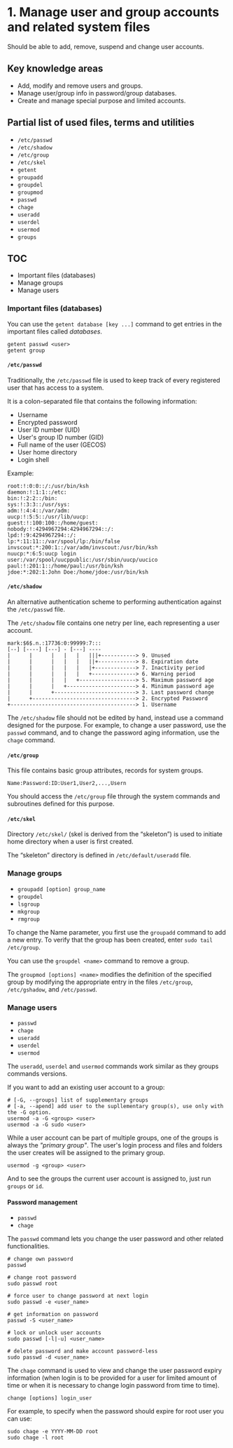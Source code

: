 # 1. Manage user and group accounts and related system files

Should be able to add, remove, suspend and change user accounts.

## Key knowledge areas

* Add, modify and remove users and groups.
* Manage user/group info in password/group databases.
* Create and manage special purpose and limited accounts.

## Partial list of used files, terms and utilities

* `/etc/passwd`
* `/etc/shadow`
* `/etc/group`
* `/etc/skel`
* `getent`
* `groupadd`
* `groupdel`
* `groupmod`
* `passwd`
* `chage`
* `useradd`
* `userdel`
* `usermod`
* `groups`

## TOC

* Important files (databases)
* Manage groups
* Manage users

### Important files (databases)

You can use the `getent database [key ...]` command to get entries in the important files called _databases_.

```
getent passwd <user>
getent group
```

#### `/etc/passwd`

Traditionally, the `/etc/passwd` file is used to keep track of every registered user that has access to a system.

It is a colon-separated file that contains the following information:

* Username
* Encrypted password
* User ID number (UID)
* User's group ID number (GID)
* Full name of the user (GECOS)
* User home directory
* Login shell

Example:

```
root:!:0:0::/:/usr/bin/ksh
daemon:!:1:1::/etc:
bin:!:2:2::/bin:
sys:!:3:3::/usr/sys: 
adm:!:4:4::/var/adm:
uucp:!:5:5::/usr/lib/uucp: 
guest:!:100:100::/home/guest:
nobody:!:4294967294:4294967294::/:
lpd:!:9:4294967294::/:
lp:*:11:11::/var/spool/lp:/bin/false 
invscout:*:200:1::/var/adm/invscout:/usr/bin/ksh
nuucp:*:6:5:uucp login user:/var/spool/uucppublic:/usr/sbin/uucp/uucico
paul:!:201:1::/home/paul:/usr/bin/ksh
jdoe:*:202:1:John Doe:/home/jdoe:/usr/bin/ksh 
```

#### `/etc/shadow`

An alternative authentication scheme to performing authentication against the `/etc/passwd` file.

The `/etc/shadow` file contains one netry per line, each representing a user account.

```
mark:$6$.n.:17736:0:99999:7:::
[--] [----] [---] - [---] ----
|      |      |   |   |   |||+-----------> 9. Unused
|      |      |   |   |   ||+------------> 8. Expiration date
|      |      |   |   |   |+-------------> 7. Inactivity period
|      |      |   |   |   +--------------> 6. Warning period
|      |      |   |   +------------------> 5. Maximum password age
|      |      |   +----------------------> 4. Minimum password age
|      |      +--------------------------> 3. Last password change
|      +---------------------------------> 2. Encrypted Password
+----------------------------------------> 1. Username
```

The `/etc/shadow` file should not be edited by hand, instead use a command designed for the purpose. For example, to change a user password, use the `passwd` command, and to change the password aging information, use the `chage` command.

#### `/etc/group`

This file contains basic group attributes, records for system groups.

```
Name:Password:ID:User1,User2,...,Usern
```

You should access the `/etc/group` file through the system commands and subroutines defined for this purpose.

#### `/etc/skel`

Directory `/etc/skel/` (skel is derived from the “skeleton”) is used to initiate home directory when a user is first created.

The “skeleton” directory is defined in `/etc/default/useradd` file.

### Manage groups

* `groupadd [option] group_name`
* `groupdel`
* `lsgroup`
* `mkgroup`
* `rmgroup`

To change the Name parameter, you first use the `groupadd` command to add a new entry. To verify that the group has been created, enter `sudo tail /etc/group`.

You can use the `groupdel <name>` command to remove a group.

The `groupmod [options] <name>` modifies the definition of the specified group by modifying the appropriate entry in the files `/etc/group`, `/etc/gshadow`, and `/etc/passwd`.

### Manage users

* `passwd`
* `chage`
* `useradd`
* `userdel`
* `usermod`

The `useradd`, `userdel` and `usermod` commands work similar as they groups commands versions.

If you want to add an existing user account to a group:

```
# [-G, --groups] list of supplementary groups 
# [-a, --apend] add user to the supllementary group(s), use only with the -G option.
usermod -a -G <group> <user>
usermod -a -G sudo <user>
```

While a user account can be part of multiple groups, one of the groups is always the _"primary group"_. The user's login process and files and folders the user creates will be assigned to the primary group.

```
usermod -g <group> <user>
```

And to see the groups the current user account is assigned to, just run `groups` or `id`.

#### Password management

* `passwd`
* `chage`

The `passwd` command lets you change the user password and other related functionalities.

```
# change own password
passwd 

# change root password
sudo passwd root

# force user to change password at next login
sudo passwd -e <user_name>

# get information on password
passwd -S <user_name>

# lock or unlock user accounts
sudo passwd [-l|-u] <user_name>

# delete password and make account password-less
sudo passwd -d <user_name>
```

The `chage` command is used to view and change the user password expiry information (when login is to be provided for a user for limited amount of time or when it is necessary to change login password from time to time).

```
change [options] login_user
```

For example, to specify when the password should expire for root user you can use:

```
sudo chage -e YYYY-MM-DD root
sudo chage -l root
```
